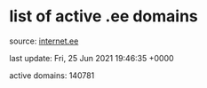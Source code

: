 # list of active .ee domains

source: [internet.ee](https://internet.ee/domains/ee-zone-file)

last update: Fri, 25 Jun 2021 19:46:35 +0000

active domains: 140781
